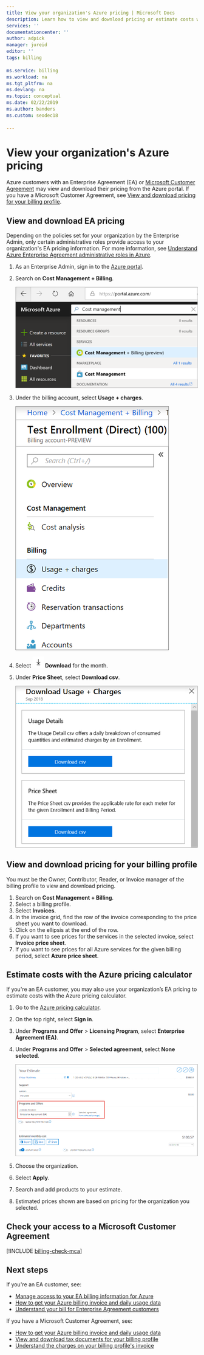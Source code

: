 ```yaml
---
title: View your organization's Azure pricing | Microsoft Docs
description: Learn how to view and download pricing or estimate costs with your organization's pricing.
services: ''
documentationcenter: ''
author: adpick
manager: jureid
editor: ''
tags: billing

ms.service: billing
ms.workload: na
ms.tgt_pltfrm: na
ms.devlang: na
ms.topic: conceptual
ms.date: 02/22/2019
ms.author: banders
ms.custom: seodec18

---
```

# View your organization's Azure pricing

Azure customers with an Enterprise Agreement (EA) or [Microsoft Customer Agreement](#check-your-access-to-a-microsoft-customer-agreement) may view and download their pricing from the Azure portal. If you have a Microsoft Customer Agreement, see [View and download pricing for your billing profile](#View-and-download-pricing-for-your-billing-profile).

## View and download EA pricing

Depending on the policies set for your organization by the Enterprise Admin, only certain administrative roles provide access to your organization's EA pricing information. For more information, see [Understand Azure Enterprise Agreement administrative roles in Azure](billing-understand-ea-roles.md).

1. As an Enterprise Admin, sign in to the [Azure portal](https://portal.azure.com/).
1. Search on **Cost Management + Billing**.

   ![Screenshot that shows Azure portal search](./media/billing-ea-pricing/portal-cm-billing-search.png)

1. Under the billing account, select **Usage + charges**.

   ![Screenshot that shows usage and charges under Billing](./media/billing-ea-pricing/ea-pricing-usage-charges-nav.png)

1. Select ![Screenshot that shows Azure portal search](./media/billing-ea-pricing/download-icon.png) **Download** for the month.
1. Under **Price Sheet**, select **Download csv**.

   ![Screenshot that shows the price sheet download csv button](./media/billing-ea-pricing/download-ea-price-sheet.png)

## View and download pricing for your billing profile

You must be the Owner, Contributor, Reader, or Invoice manager of the billing profile to view and download pricing.

<!-- Not available for GA ### Download price sheets for the current billing period

1. Search on **Cost Management + Billing**.
2. Select a billing profile.
3. In the **Overview** blade, find the download links beneath the month-to-date charges.
4. If you want to see prices for the resources you're using this billing period, select **Invoice price sheet**.
5. If you want to see prices for all Azure services this billing period, select **Azure price sheet**. -->

<!--  ### Download price sheets for billed charges -->

1. Search on **Cost Management + Billing**.
2. Select a billing profile.
3. Select **Invoices**.
4. In the invoice grid, find the row of the invoice corresponding to the price sheet you want to download.
5. Click on the ellipsis at the end of the row.
6. If you want to see prices for the services in the selected invoice, select **Invoice price sheet**.
7. If you want to see prices for all Azure services for the given billing period, select **Azure price sheet**.

## Estimate costs with the Azure pricing calculator

<!-- ### Estimate costs for your Enterprise Agreement -->

If you're an EA customer, you may also use your organization’s EA pricing to estimate costs with the Azure pricing calculator.

1. Go to the [Azure pricing calculator](https://azure.microsoft.com/pricing/calculator).
1. On the top right, select **Sign in**.
1. Under **Programs and Offer** > **Licensing Program**, select **Enterprise Agreement (EA)**.
1. Under **Programs and Offer** > **Selected agreement**, select **None selected**.

    ![Screenshot that shows the price sheet download csv button](./media/billing-ea-pricing/ea-pricing-calculator-estimate.png)

1. Choose the organization.
1. Select **Apply**.
1. Search and add products to your estimate.
1. Estimated prices shown are based on pricing for the organization you selected.

<!-- ### Estimate costs for your billing profile -->

## Check your access to a Microsoft Customer Agreement
[!INCLUDE [billing-check-mca](../../includes/billing-check-mca.md)]

## Next steps

If you're an EA customer, see:

- [Manage access to your EA billing information for Azure](billing-manage-access.md)
- [How to get your Azure billing invoice and daily usage data](billing-download-azure-invoice-daily-usage-date.md)
- [Understand your bill for Enterprise Agreement customers](billing-understand-your-bill-ea.md)

If you have a Microsoft Customer Agreement, see:

<!-- - [Understand roles for Microsoft customer Agreement](get link for Amber's doc) -->

- [How to get your Azure billing invoice and daily usage data](billing-download-azure-invoice-daily-usage-date.md)
- [View and download tax documents for your billing profile](billing-download-tax-document-mca.md)
- [Understand the charges on your billing profile's invoice](billing-understand-your-bill-mca.md)
